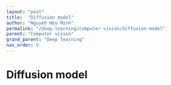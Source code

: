 ```yaml
---
layout: "post"
title:  "Diffusion model"
author: "Nguyễn Hữu Minh"
permalink: "/deep-learning/computer-vision/diffusion-model"
parent: "Computer vision"
grand_parent: "Deep learning"
nav_order: 9
---
```


# Diffusion model
